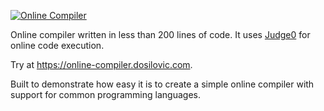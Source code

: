 [![Online Compiler](https://imgur.com/n29k3up.png)](https://online-compiler.dosilovic.com)

Online compiler written in less than 200 lines of code. It uses [Judge0](https://judge0.com) for online code execution.

Try at https://online-compiler.dosilovic.com.

Built to demonstrate how easy it is to create a simple online compiler with support for common programming languages.
